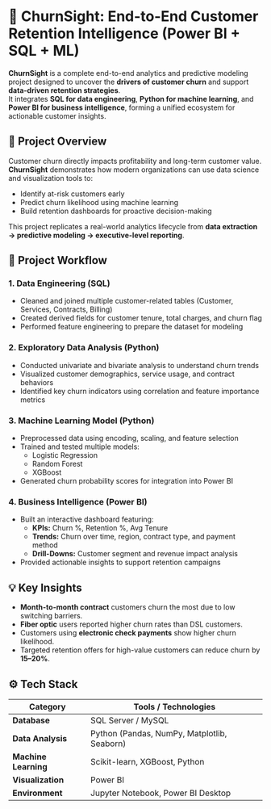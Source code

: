 # 🧠 ChurnSight: End-to-End Customer Retention Intelligence (Power BI + SQL + ML)

**ChurnSight** is a complete end-to-end analytics and predictive modeling project designed to uncover the **drivers of customer churn** and support **data-driven retention strategies**.  
It integrates **SQL for data engineering**, **Python for machine learning**, and **Power BI for business intelligence**, forming a unified ecosystem for actionable customer insights.


## 🚀 Project Overview

Customer churn directly impacts profitability and long-term customer value.  
**ChurnSight** demonstrates how modern organizations can use data science and visualization tools to:
- Identify at-risk customers early  
- Predict churn likelihood using machine learning  
- Build retention dashboards for proactive decision-making  

This project replicates a real-world analytics lifecycle from **data extraction → predictive modeling → executive-level reporting**.

## 🧩 Project Workflow

### **1. Data Engineering (SQL)**
- Cleaned and joined multiple customer-related tables (Customer, Services, Contracts, Billing)
- Created derived fields for customer tenure, total charges, and churn flag
- Performed feature engineering to prepare the dataset for modeling

### **2. Exploratory Data Analysis (Python)**
- Conducted univariate and bivariate analysis to understand churn trends
- Visualized customer demographics, service usage, and contract behaviors
- Identified key churn indicators using correlation and feature importance metrics

### **3. Machine Learning Model (Python)**
- Preprocessed data using encoding, scaling, and feature selection
- Trained and tested multiple models:
  - Logistic Regression  
  - Random Forest  
  - XGBoost
- Generated churn probability scores for integration into Power BI

### **4. Business Intelligence (Power BI)**
- Built an interactive dashboard featuring:
  - **KPIs:** Churn %, Retention %, Avg Tenure  
  - **Trends:** Churn over time, region, contract type, and payment method  
  - **Drill-Downs:** Customer segment and revenue impact analysis  
- Provided actionable insights to support retention campaigns

## 💡 Key Insights

- **Month-to-month contract** customers churn the most due to low switching barriers.  
- **Fiber optic** users reported higher churn rates than DSL customers.  
- Customers using **electronic check payments** show higher churn likelihood.  
- Targeted retention offers for high-value customers can reduce churn by **15–20%**.

## ⚙️ Tech Stack

| Category | Tools / Technologies |
|-----------|----------------------|
| **Database** | SQL Server / MySQL |
| **Data Analysis** | Python (Pandas, NumPy, Matplotlib, Seaborn) |
| **Machine Learning** | Scikit-learn, XGBoost, Python |
| **Visualization** | Power BI |
| **Environment** | Jupyter Notebook, Power BI Desktop |




